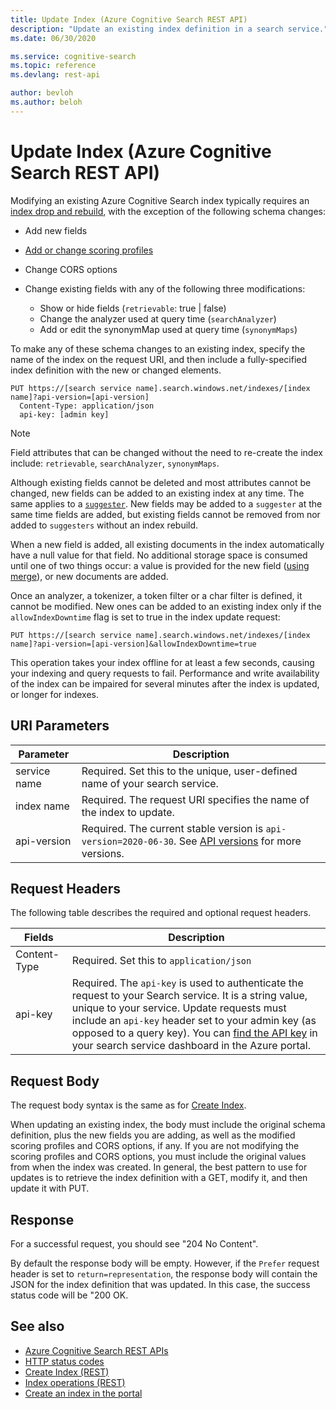 ```yaml
---
title: Update Index (Azure Cognitive Search REST API)
description: "Update an existing index definition in a search service."
ms.date: 06/30/2020

ms.service: cognitive-search
ms.topic: reference
ms.devlang: rest-api

author: bevloh
ms.author: beloh
---
```

# Update Index (Azure Cognitive Search REST API)

Modifying an existing Azure Cognitive Search index typically requires an [index drop and rebuild](/azure/search/search-howto-reindex), with the exception of the following schema changes:

+ Add new fields
+ [Add or change scoring profiles](/azure/search/index-add-scoring-profiles) 
+ Change CORS options
+ Change existing fields with any of the following three modifications:

  + Show or hide fields (`retrievable`: true | false)
  + Change the analyzer used at query time (`searchAnalyzer`)
  + Add or edit the synonymMap used at query time (`synonymMaps`) 

To make any of these schema changes to an existing index, specify the name of the index on the request URI, and then include a fully-specified index definition with the new or changed elements. 

```http  
PUT https://[search service name].search.windows.net/indexes/[index name]?api-version=[api-version]  
  Content-Type: application/json  
  api-key: [admin key]  
```  

> [!Note]  
> Field attributes that can be changed without the need to re-create the index include: `retrievable`, `searchAnalyzer`, `synonymMaps`.
>  

Although existing fields cannot be deleted and most attributes cannot be changed, new fields can be added to an existing index at any time. The same applies to a [`suggester`](/azure/search/index-add-suggesters). New fields may be added to a `suggester` at the same time fields are added, but existing fields cannot be removed from nor added to `suggesters` without an index rebuild.

When a new field is added, all existing documents in the index automatically have a null value for that field. No additional storage space is consumed until one of two things occur: a value is provided for the new field ([using merge](addupdate-or-delete-documents.md)), or new documents are added.

Once an analyzer, a tokenizer, a token filter or a char filter is defined, it cannot be modified. New ones can be added to an existing index only if the `allowIndexDowntime` flag is set to true in the index update request:

`PUT https://[search service name].search.windows.net/indexes/[index name]?api-version=[api-version]&allowIndexDowntime=true`

This operation takes your index offline for at least a few seconds, causing your indexing and query requests to fail. Performance and write availability of the index can be impaired for several minutes after the index is updated, or longer for  indexes.

## URI Parameters

| Parameter	  | Description  | 
|-------------|--------------|
| service name | Required. Set this to the unique, user-defined name of your search service. |
| index name  | Required. The request URI specifies the name of the index to update.   |
| api-version | Required. The current stable version is `api-version=2020-06-30`. See [API versions](search-service-api-versions.md) for more versions. |

## Request Headers

The following table describes the required and optional request headers.  

|Fields              |Description      |  
|--------------------|-----------------|  
|Content-Type|Required. Set this to `application/json`|  
|api-key|Required. The `api-key` is used to authenticate the request to your Search service. It is a string value, unique to your service. Update requests must include an `api-key` header set to your admin key (as opposed to a query key). You can [find the API key](/azure/search/search-security-api-keys#find-existing-keys) in your search service dashboard in the Azure portal.|  

## Request Body

The request body syntax is the same as for [Create Index](create-index.md).  

When updating an existing index, the body must include the original schema definition, plus the new fields you are adding, as well as the modified scoring profiles and CORS options, if any. If you are not modifying the scoring profiles and CORS options, you must include the original values from when the index was created. In general, the best pattern to use for updates is to retrieve the index definition with a GET, modify it, and then update it with PUT.  

## Response
  
For a successful request, you should see "204 No Content".  

By default the response body will be empty. However, if the `Prefer` request header is set to `return=representation`, the response body will contain the JSON for the index definition that was updated. In this case, the success status code will be "200 OK.  

## See also

+ [Azure Cognitive Search REST APIs](index.md)
+ [HTTP status codes](http-status-codes.md)
+ [Create Index (REST)](create-index.md)
+ [Index operations (REST)](index-operations.md)
+ [Create an index in the portal](/azure/search/search-create-index-portal/)